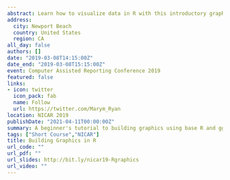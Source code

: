 ```yaml
---
abstract: Learn how to visualize data in R with this introductory graphics class. From scatter plots to bar charts to box plots, we'll cover the basics of what you need to get an idea of what your data is telling you using ggplot2 and base R. We will also cover labeling, faceting, legends, and some cosmetics (changing colors and line/dot patterns, and displaying multiple plots in one window). This session is good for - R beginners who want to know how to visualize data.
address:
  city: Newport Beach
  country: United States
  region: CA
all_day: false
authors: []
date: "2019-03-08T14:15:00Z"
date_end: "2019-03-08T15:15:00Z"
event: Computer Assisted Reporting Conference 2019
featured: false
links:
- icon: twitter
  icon_pack: fab
  name: Follow
  url: https://twitter.com/Marym_Ryan
location: NICAR 2019
publishDate: "2021-04-11T00:00:00Z"
summary: A beginner's tutorial to building graphics using base R and ggplot
tags: ["Short Course","NICAR"]
title: Building Graphics in R
url_code: ""
url_pdf: ""
url_slides: http://bit.ly/nicar19-Rgraphics
url_video: ""
---
```

